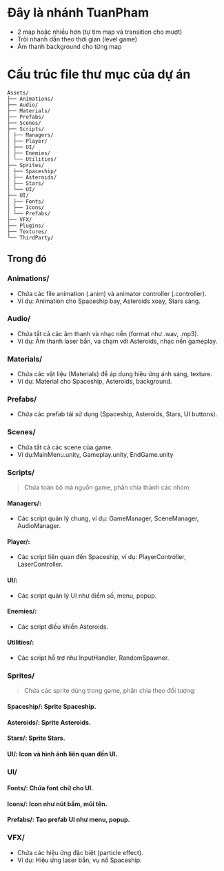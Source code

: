 # Đây là nhánh TuanPham

- 2 map hoặc nhiều hơn (tự tìm map và transition cho mượt)
- Trôi nhanh dần theo thời gian (level game)
- Âm thanh background cho từng map

# Cấu trúc file thư mục của dự án

```Arduino
Assets/
├── Animations/
├── Audio/
├── Materials/
├── Prefabs/
├── Scenes/
├── Scripts/
│ ├── Managers/
│ ├── Player/
│ ├── UI/
│ ├── Enemies/
│ └── Utilities/
├── Sprites/
│ ├── Spaceship/
│ ├── Asteroids/
│ ├── Stars/
│ └── UI/
├── UI/
│ ├── Fonts/
│ ├── Icons/
│ └── Prefabs/
├── VFX/
├── Plugins/
├── Textures/
└── ThirdParty/
```

## Trong đó

### Animations/

- Chứa các file animation (.anim) và animator controller (.controller).
- Ví dụ: Animation cho Spaceship bay, Asteroids xoay, Stars sáng.

### Audio/

- Chứa tất cả các âm thanh và nhạc nền (format như .wav, .mp3).
- Ví dụ: Âm thanh laser bắn, va chạm với Asteroids, nhạc nền gameplay.

### Materials/

- Chứa các vật liệu (Materials) để áp dụng hiệu ứng ánh sáng, texture.
- Ví dụ: Material cho Spaceship, Asteroids, background.

### Prefabs/

- Chứa các prefab tái sử dụng (Spaceship, Asteroids, Stars, UI buttons).

### Scenes/

- Chứa tất cả các scene của game.
- Ví dụ:MainMenu.unity, Gameplay.unity, EndGame.unity

### Scripts/

> Chứa toàn bộ mã nguồn game, phân chia thành các nhóm:

#### Managers/:

- Các script quản lý chung, ví dụ: GameManager, SceneManager, AudioManager.

#### Player/:

- Các script liên quan đến Spaceship, ví dụ: PlayerController, LaserController.

#### UI/:

- Các script quản lý UI như điểm số, menu, popup.

#### Enemies/:

- Các script điều khiển Asteroids.

#### Utilities/:

- Các script hỗ trợ như InputHandler, RandomSpawner.

### Sprites/

> Chứa các sprite dùng trong game, phân chia theo đối tượng:

#### Spaceship/: Sprite Spaceship.

#### Asteroids/: Sprite Asteroids.

#### Stars/: Sprite Stars.

#### UI/: Icon và hình ảnh liên quan đến UI.

### UI/

#### Fonts/: Chứa font chữ cho UI.

#### Icons/: Icon như nút bấm, mũi tên.

#### Prefabs/: Tạo prefab UI như menu, popup.

### VFX/

- Chứa các hiệu ứng đặc biệt (particle effect).
- Ví dụ: Hiệu ứng laser bắn, vụ nổ Spaceship.
